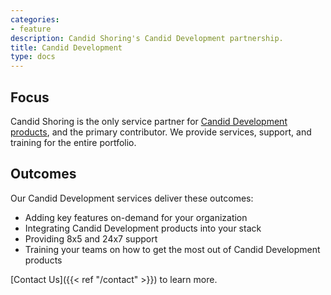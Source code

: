 ```yaml
---
categories:
- feature
description: Candid Shoring's Candid Development partnership.
title: Candid Development
type: docs
---
```


## Focus

Candid Shoring is the only service partner for <a href=https://candid.dev/products/ target=_blank>Candid Development products</a>, and the primary contributor.  We provide services, support, and training for the entire portfolio.

## Outcomes

Our Candid Development services deliver these outcomes:

- Adding key features on-demand for your organization
- Integrating Candid Development products into your stack
- Providing 8x5 and 24x7 support
- Training your teams on how to get the most out of Candid Development products

[Contact Us]({{< ref "/contact" >}}) to learn more.
